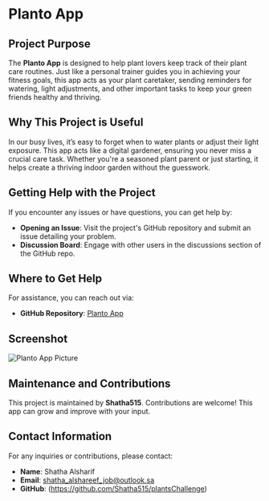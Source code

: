 # Planto App

## Project Purpose
The **Planto App** is designed to help plant lovers keep track of their plant care routines. Just like a personal trainer guides you in achieving your fitness goals, this app acts as your plant caretaker, sending reminders for watering, light adjustments, and other important tasks to keep your green friends healthy and thriving.

## Why This Project is Useful
In our busy lives, it’s easy to forget when to water plants or adjust their light exposure. This app acts like a digital gardener, ensuring you never miss a crucial care task. Whether you're a seasoned plant parent or just starting, it helps create a thriving indoor garden without the guesswork.

## Getting Help with the Project
If you encounter any issues or have questions, you can get help by:
- **Opening an Issue**: Visit the project's GitHub repository and submit an issue detailing your problem.
- **Discussion Board**: Engage with other users in the discussions section of the GitHub repo.

## Where to Get Help
For assistance, you can reach out via:
- **GitHub Repository**: [Planto App](https://github.com/Shatha515/plantsChallenge)


## Screenshot
![Planto App Picture](https://github.com/user-attachments/assets/fbbb2e37-5665-4069-bcf2-f94abdd7c93b)

## Maintenance and Contributions
This project is maintained by **Shatha515**. Contributions are welcome! This app can grow and improve with your input. 

## Contact Information
For any inquiries or contributions, please contact:
- **Name**: Shatha Alsharif
- **Email**: shatha_alshareef_job@outlook.sa
- **GitHub**: (https://github.com/Shatha515/plantsChallenge)
